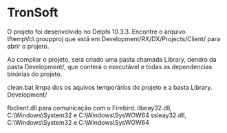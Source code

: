 # TronSoft

O projeto foi desenvolvido no Delphi 10.3.3.
Encontre o arquivo tftempVcl.groupproj que está em Development/RX/DX/Projects/Client/ para abrir o projeto.

Ao compilar o projeto, será criado uma pasta chamada Library, dendro da pasta Development/, que conterá o executável e todas as dependencias binárias do projeto.

clean.bat limpa dos os aquivos temporários do projeto e a basta Library. Development/

fbclient.dll para comunicação com o Firebird.
libeay32.dll, C:\Windows\System32 e C:\Windows\SysWOW64
ssleay32.dll, C:\Windows\System32 e C:\Windows\SysWOW64
